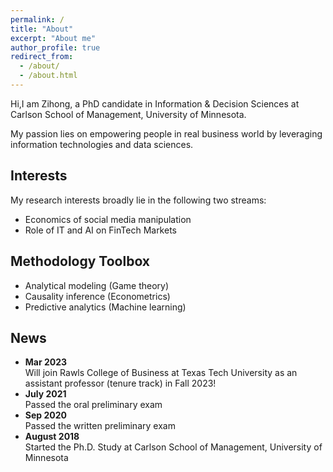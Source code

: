 ```yaml
---
permalink: /
title: "About"
excerpt: "About me"
author_profile: true
redirect_from: 
  - /about/
  - /about.html
---
```


Hi,I am Zihong, a PhD candidate in Information & Decision Sciences at Carlson School of Management, University of Minnesota. <br>

My passion lies on empowering people in real business world by leveraging information technologies and data sciences.<br>

## Interests
My research interests broadly lie in the following two streams:
* Economics of social media manipulation
* Role of IT and AI on FinTech Markets 

## Methodology Toolbox
* Analytical modeling (Game theory)
* Causality inference (Econometrics)
* Predictive analytics (Machine learning)

## News
* **Mar 2023**
    <br> Will join Rawls College of Business at Texas Tech University as an assistant professor (tenure track) in Fall 2023! 
* **July 2021**
    <br> Passed the oral preliminary exam
* **Sep 2020**
    <br> Passed the written preliminary exam
* **August 2018** 
    <br> Started the Ph.D. Study at Carlson School of Management, University of Minnesota
  
  